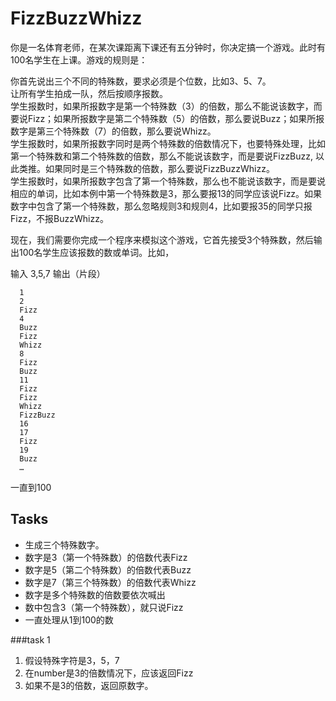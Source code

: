 # FizzBuzzWhizz  

你是一名体育老师，在某次课距离下课还有五分钟时，你决定搞一个游戏。此时有100名学生在上课。游戏的规则是：  

你首先说出三个不同的特殊数，要求必须是个位数，比如3、5、7。  
让所有学生拍成一队，然后按顺序报数。  
学生报数时，如果所报数字是第一个特殊数（3）的倍数，那么不能说该数字，而要说Fizz；如果所报数字是第二个特殊数（5）的倍数，那么要说Buzz；如果所报数字是第三个特殊数（7）的倍数，那么要说Whizz。  
学生报数时，如果所报数字同时是两个特殊数的倍数情况下，也要特殊处理，比如第一个特殊数和第二个特殊数的倍数，那么不能说该数字，而是要说FizzBuzz, 以此类推。如果同时是三个特殊数的倍数，那么要说FizzBuzzWhizz。  
学生报数时，如果所报数字包含了第一个特殊数，那么也不能说该数字，而是要说相应的单词，比如本例中第一个特殊数是3，那么要报13的同学应该说Fizz。如果数字中包含了第一个特殊数，那么忽略规则3和规则4，比如要报35的同学只报Fizz，不报BuzzWhizz。  
  
现在，我们需要你完成一个程序来模拟这个游戏，它首先接受3个特殊数，然后输出100名学生应该报数的数或单词。比如，  

输入 3,5,7 输出（片段）  

```
  1  
  2  
  Fizz  
  4  
  Buzz  
  Fizz  
  Whizz  
  8  
  Fizz  
  Buzz  
  11  
  Fizz  
  Fizz  
  Whizz
  FizzBuzz
  16
  17
  Fizz
  19
  Buzz 
  …
```  

一直到100

## Tasks  
* 生成三个特殊数字。
* 数字是3（第一个特殊数）的倍数代表Fizz  
* 数字是5（第二个特殊数）的倍数代表Buzz  
* 数字是7（第三个特殊数）的倍数代表Whizz  
* 数字是多个特殊数的倍数要依次喊出  
* 数中包含3（第一个特殊数），就只说Fizz  
* 一直处理从1到100的数  

###task 1  
1. 假设特殊字符是3，5，7   
2. 在number是3的倍数情况下，应该返回Fizz  
3. 如果不是3的倍数，返回原数字。  

